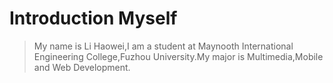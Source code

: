 # Introduction Myself
> My name is Li Haowei\,I am a student at Maynooth International Engineering College\,Fuzhou University\.My major is Multimedia\,Mobile and Web Development\.
